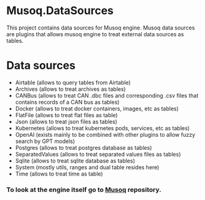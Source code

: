 # Musoq.DataSources

This project contains data sources for Musoq engine. Musoq data sources are plugins that allows musoq engine to treat external data sources as tables.

# Data sources

- Airtable (allows to query tables from Airtable)
- Archives (allows to treat archives as tables)
- CANBus (allows to treat CAN .dbc files and corresponding .csv files that contains records of a CAN bus as tables)
- Docker (allows to treat docker containers, images, etc as tables)
- FlatFile (allows to treat flat files as table)
- Json (allows to treat json files as tables)
- Kubernetes (allows to treat kubernetes pods, services, etc as tables)
- OpenAI (exists mainly to be combined with other plugins to allow fuzzy search by GPT models)
- Postgres (allows to treat postgres database as tables)
- SeparatedValues (allows to treat separated values files as tables)
- Sqlite (allows to treat sqlite database as tables)
- System (mostly utils, ranges and dual table resides here)
- Time (allows to treat time as table)

### To look at the engine itself go to [Musoq](https://github.com/Puchaczov/Musoq) repository.
